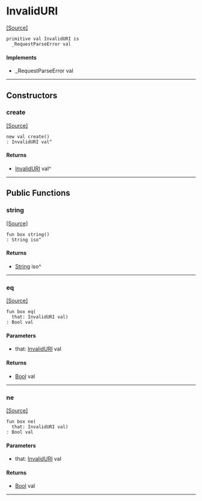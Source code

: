 # InvalidURI
<span class="source-link">[[Source]](src/http_server/request_parser.md#L10)</span>
```pony
primitive val InvalidURI is
  _RequestParseError val
```

#### Implements

* _RequestParseError val

---

## Constructors

### create
<span class="source-link">[[Source]](src/http_server/request_parser.md#L10)</span>


```pony
new val create()
: InvalidURI val^
```

#### Returns

* [InvalidURI](http_server-InvalidURI.md) val^

---

## Public Functions

### string
<span class="source-link">[[Source]](src/http_server/request_parser.md#L11)</span>


```pony
fun box string()
: String iso^
```

#### Returns

* [String](builtin-String.md) iso^

---

### eq
<span class="source-link">[[Source]](src/http_server/request_parser.md#L11)</span>


```pony
fun box eq(
  that: InvalidURI val)
: Bool val
```
#### Parameters

*   that: [InvalidURI](http_server-InvalidURI.md) val

#### Returns

* [Bool](builtin-Bool.md) val

---

### ne
<span class="source-link">[[Source]](src/http_server/request_parser.md#L11)</span>


```pony
fun box ne(
  that: InvalidURI val)
: Bool val
```
#### Parameters

*   that: [InvalidURI](http_server-InvalidURI.md) val

#### Returns

* [Bool](builtin-Bool.md) val

---

